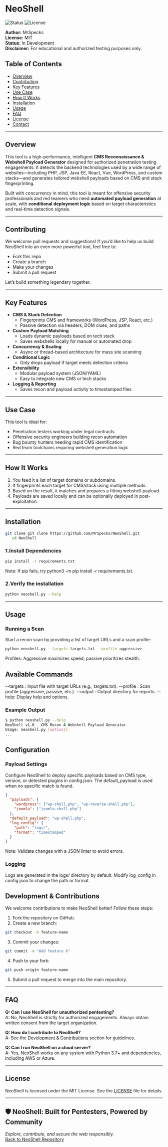 # NeoShell

![Status](https://img.shields.io/badge/status-In%20Development-yellow)
![License](https://img.shields.io/github/license/MrSpecks/NeoShell)

**Author:** MrSpecks  
**License:** MIT  
**Status:** In Development  
**Disclaimer:** For educational and authorized testing purposes only.

## Table of Contents

- [Overview](#overview)
- [Contributing](#contributing)
- [Key Features](#key-features)
- [Use Case](#use-case)
- [How It Works](#how-it-works)
- [Installation](#installation)
- [Usage](#usage)
- [FAQ](#faq)
- [License](#license)
- [Contact](#contact)
---

## Overview

This tool is a high-performance, intelligent **CMS Reconnaissance & Webshell Payload Generator** designed for authorized penetration testing engagements. It detects the backend technologies used by a wide range of websites—including PHP, JSP, Java EE, React, Vue, WordPress, and custom stacks—and generates tailored webshell payloads based on CMS and stack fingerprinting.

Built with concurrency in mind, this tool is meant for offensive security professionals and red teamers who need **automated payload generation** at scale, with **conditional deployment logic** based on target characteristics and real-time detection signals.

---

## Contributing

We welcome pull requests and suggestions! If you’d like to help us build NeoShell into an even more powerful tool, feel free to:

- Fork this repo
- Create a branch
- Make your changes
- Submit a pull request

Let’s build something legendary together.

---

## Key Features

- **CMS & Stack Detection**
  - Fingerprints CMS and frameworks (WordPress, JSP, React, etc.)
  - Passive detection via headers, DOM clues, and paths
- **Custom Payload Matching**
  - Loads dynamic payloads based on tech stack
  - Saves webshells locally for manual or automated drop
- **Concurrency & Scaling**
  - Async or thread-based architecture for mass site scanning
- **Conditional Logic**
  - Only drops payload if target meets detection criteria
- **Extensibility**
  - Modular payload system (JSON/YAML)
  - Easy to integrate new CMS or tech stacks
- **Logging & Reporting**
  - Saves recon and payload activity to timestamped files

---

## Use Case

This tool is ideal for:

- Penetration testers working under legal contracts
- Offensive security engineers building recon automation
- Bug bounty hunters needing rapid CMS identification
- Red team toolchains requiring webshell generation logic

---

## How It Works

1. You feed it a list of target domains or subdomains.
2. It fingerprints each target for CMS/stack using multiple methods.
3. Based on the result, it matches and prepares a fitting webshell payload.
4. Payloads are saved locally and can be optionally deployed in post-exploitation.

---

## Installation

```bash
git clone git clone https://github.com/MrSpecks/NeoShell.git
   cd NeoShell
```

### **1.Install Dependencies**
```bash
pip install -r requirements.txt
```
Note: If pip fails, try python3 -m pip install -r requirements.txt.

### **2.Verify the installation**
```bash
python neoshell.py --help
```
---

## Usage

### **Running a Scan**

Start a recon scan by providing a list of target URLs and a scan profile:
```bash 
python neoshell.py --targets targets.txt --profile aggressive
```

Profiles: Aggressive maximizes speed; passive prioritizes stealth.

## **Available Commands**
--targets <file>: Input file with target URLs (e.g., targets.txt).
--profile <profile>: Scan profile (aggressive, passive, etc.).
--output <directory>: Output directory for reports.
--help: Display help and options.

### **Example Output**
```bash
$ python neoshell.py --help
NeoShell v1.0 - CMS Recon & Webshell Payload Generator
Usage: neoshell.py [options]
...
```

## **Configuration**
### **Payload Settings**
Configure NeoShell to deploy specific payloads based on CMS type, version, or detected plugins in config.json. The default_payload is used when no specific match is found.
```json
{
  "payloads": {
    "wordpress": ["wp-shell.php", "wp-reverse-shell.php"],
    "joomla": ["joomla-shell.php"]
  },
  "default_payload": "wp-shell.php",
  "log_config": {
    "path": "logs/",
    "format": "timestamped"
  }
}
```
Note: Validate changes with a JSON linter to avoid errors.

### **Logging**
Logs are generated in the logs/ directory by default. Modify log_config in config.json to change the path or format.

## **Development & Contributions**
We welcome contributions to make NeoShell better! 
Follow these steps:
1. Fork the repository on GitHub.
2. Create a new branch:
```bash
git checkout -b feature-name
```
3. Commit your changes:
```bash
git commit -m "Add feature X"
```
4. Push to your fork:
```bash
git push origin feature-name
```
5. Submit a pull request to merge into the main repository.

---

## FAQ

**Q: Can I use NeoShell for unauthorized pentesting?**  
A: No, NeoShell is strictly for authorized engagements. Always obtain written consent from the target organization.

**Q: How do I contribute to NeoShell?**  
A: See the [Development & Contributions](#development--contributions) section for guidelines.

**Q: Can I run NeoShell on a cloud server?**  
A: Yes, NeoShell works on any system with Python 3.7+ and dependencies, including AWS or Azure.

---

## License

NeoShell is licensed under the MIT License. See the [LICENSE](https://github.com/MrSpecks/NeoShell/blob/main/LICENSE) file for details.

---

## 🛡️ NeoShell: Built for Pentesters, Powered by Community

*Explore, contribute, and secure the web responsibly.*  
[Back to NeoShell Repository](https://github.com/MrSpecks/NeoShell)